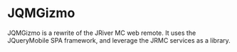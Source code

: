 JQMGizmo
========

JQMGizmo is a rewrite of the JRiver MC web remote.
It uses the JQueryMobile SPA framework, and leverage the JRMC services as a library.
